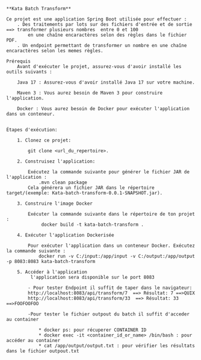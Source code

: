     **Kata Batch Transform**

    Ce projet est une application Spring Boot utilisée pour effectuer :
        . Des traitements par lots sur des fichiers d'entrée et de sortie ==> transformer plusieurs nombres  entre 0 et 100 
            en une chaîne encaractères selon des règles dans le fichier PDF.
        . Un endpoint permettant de transformer un nombre en une chaîne encaractères selon les memes règles.

    Prérequis
        Avant d'exécuter le projet, assurez-vous d'avoir installé les outils suivants :

        Java 17 : Assurez-vous d'avoir installé Java 17 sur votre machine.

        Maven 3 : Vous aurez besoin de Maven 3 pour construire l'application.

        Docker : Vous aurez besoin de Docker pour exécuter l'application dans un conteneur.


    Étapes d'exécution:

        1. Clonez ce projet:

            git clone <url_du_repertoire>.

        2. Construisez l'application:

            Exécutez la commande suivante pour générer le fichier JAR de l'application :
                .mvn clean package
            Cela générera un fichier JAR dans le répertoire target/(exemple: Kata-batch-transform-0.0.1-SNAPSHOT.jar).

        3. Construire l'image Docker

            Exécuter la commande suivante dans le répertoire de ton projet :
                 docker build -t kata-batch-transform .

        4. Exécuter l'application Dockerisée

            Pour exécuter l'application dans un conteneur Docker. Exécutez la commande suivante :
                docker run -v C:/input:/app/input -v C:/output:/app/output -p 8083:8083 kata-batch-transform
    
        5. Accéder à l'application
             l'application sera disponible sur le port 8083

            - Pour tester Endpoint il suffit de taper dans le navigateur: 
            http://localhost:8083/api/transform/7  ==> Résultat: 7 ==>QUIX
            http://localhost:8083/api/transform/33  ==> Résultat: 33 ==>FOOFOOFOO

            -Pour tester le fichier outpout du batch il suffit d'acceder au container 

                * docker ps: pour récuperer CONTAINER ID
                * docker exec -it <container_id_or_name> /bin/bash : pour accéder au container
                * cat /app/output/output.txt : pour vérifier les résultats dans le fichier outpout.txt
